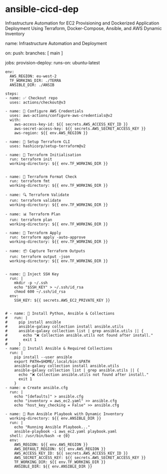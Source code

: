 # ansible-cicd-dep
Infrastructure Automation for EC2 Provisioning and Dockerized Application Deployment Using Terraform, Docker-Compose, Ansible, and AWS Dynamic Inventory


name: Infrastructure Automation and Deployment

on:
  push:
    branches: [ main ]

jobs:
  provision-deploy:
    runs-on: ubuntu-latest

    env:
      AWS_REGION: eu-west-2
      TF_WORKING_DIR: ./TERRA
      ANSIBLE_DIR: ./ANSIB

    steps:
    - name: ✅ Checkout repo
      uses: actions/checkout@v3

    - name: 🔐 Configure AWS Credentials
      uses: aws-actions/configure-aws-credentials@v2
      with:
        aws-access-key-id: ${{ secrets.AWS_ACCESS_KEY_ID }}
        aws-secret-access-key: ${{ secrets.AWS_SECRET_ACCESS_KEY }}
        aws-region: ${{ env.AWS_REGION }}

    - name: 🔧 Setup Terraform CLI
      uses: hashicorp/setup-terraform@v2

    - name: 📂 Terraform Initialisation
      run: terraform init
      working-directory: ${{ env.TF_WORKING_DIR }}


    - name: 🧹 Terraform Format Check
      run: terraform fmt 
      working-directory: ${{ env.TF_WORKING_DIR }}

    - name: 🔍 Terraform Validate
      run: terraform validate
      working-directory: ${{ env.TF_WORKING_DIR }}

    - name: 📊 Terraform Plan
      run: terraform plan
      working-directory: ${{ env.TF_WORKING_DIR }}

    - name: 🚀 Terraform Apply
      run: terraform apply -auto-approve
      working-directory: ${{ env.TF_WORKING_DIR }}

    - name: 📦 Capture Terraform Outputs
      run: terraform output -json
      working-directory: ${{ env.TF_WORKING_DIR }}

    
    - name: 🔑 Inject SSH Key
      run: |
        mkdir -p ~/.ssh
        echo "$SSH_KEY" > ~/.ssh/id_rsa
        chmod 600 ~/.ssh/id_rsa
      env:
        SSH_KEY: ${{ secrets.AWS_EC2_PRIVATE_KEY }}


    # - name: 🐍 Install Python, Ansible & Collections
    #   run: |
    #     pip install ansible
    #     ansible-galaxy collection install ansible.utils
    #     ansible-galaxy collection list | grep ansible.utils || {
    #       echo "❌ Collection ansible.utils not found after install."
    #       exit 1
    #     }
    - name: 🐍 Install Ansible & Required Collections
      run: |
        pip install --user ansible
        export PATH=$HOME/.local/bin:$PATH
        ansible-galaxy collection install ansible.utils
        ansible-galaxy collection list | grep ansible.utils || {
          echo "❌ Collection ansible.utils not found after install."
          exit 1
        }
    - name: ⚙️ Create ansible.cfg
      run: |
        echo "[defaults]" > ansible.cfg
        echo "inventory = aws_ec2.yaml" >> ansible.cfg
        echo "host_key_checking = False" >> ansible.cfg

    - name: 📂 Run Ansible Playbook with Dynamic Inventory
      working-directory: ${{ env.ANSIBLE_DIR }}
      run: |
        echo "Running Ansible Playbook..."
        ansible-playbook -i aws_ec2.yaml playbook.yaml
      shell: /usr/bin/bash -e {0}
      env:
        AWS_REGION: ${{ env.AWS_REGION }}
        AWS_DEFAULT_REGION: ${{ env.AWS_REGION }}
        AWS_ACCESS_KEY_ID: ${{ secrets.AWS_ACCESS_KEY_ID }}
        AWS_SECRET_ACCESS_KEY: ${{ secrets.AWS_SECRET_ACCESS_KEY }}
        TF_WORKING_DIR: ${{ env.TF_WORKING_DIR }}
        ANSIBLE_DIR: ${{ env.ANSIBLE_DIR }}
